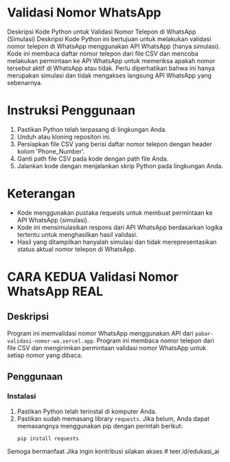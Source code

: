# Validasi Nomor WhatsApp
Deskripsi Kode Python untuk Validasi Nomor Telepon di WhatsApp (Simulasi)
Deskripsi
Kode Python ini bertujuan untuk melakukan validasi nomor telepon di WhatsApp menggunakan API WhatsApp (hanya simulasi). Kode ini membaca daftar nomor telepon dari file CSV dan mencoba melakukan permintaan ke API WhatsApp untuk memeriksa apakah nomor tersebut aktif di WhatsApp atau tidak. Perlu diperhatikan bahwa ini hanya merupakan simulasi dan tidak mengakses langsung API WhatsApp yang sebenarnya.

# Instruksi Penggunaan
1. Pastikan Python telah terpasang di lingkungan Anda.
2. Unduh atau kloning repositori ini.
3. Persiapkan file CSV yang berisi daftar nomor telepon dengan header kolom 'Phone_Number'.
5. Ganti path file CSV pada kode dengan path file Anda.
6. Jalankan kode dengan menjalankan skrip Python pada lingkungan Anda.

# Keterangan
- Kode menggunakan pustaka requests untuk membuat permintaan ke API WhatsApp (simulasi).
- Kode ini mensimulasikan respons dari API WhatsApp berdasarkan logika tertentu untuk menghasilkan hasil validasi.
- Hasil yang ditampilkan hanyalah simulasi dan tidak merepresentasikan status aktual nomor telepon di WhatsApp.



# CARA KEDUA Validasi Nomor WhatsApp REAL

## Deskripsi
Program ini memvalidasi nomor WhatsApp menggunakan API dari `pabar-validasi-nomor-wa.vercel.app`. Program ini membaca nomor telepon dari file CSV dan mengirimkan permintaan validasi nomor WhatsApp untuk setiap nomor yang dibaca.

## Penggunaan

### Instalasi
1. Pastikan Python telah terinstal di komputer Anda.
2. Pastikan sudah memasang library `requests`. Jika belum, Anda dapat memasangnya menggunakan pip dengan perintah berikut:
   ```bash
   pip install requests


Semoga bermanfaat 
Jika ingin kontribusi silakan akses  # <a name="anchortext" />teer.id/edukasi_ai

